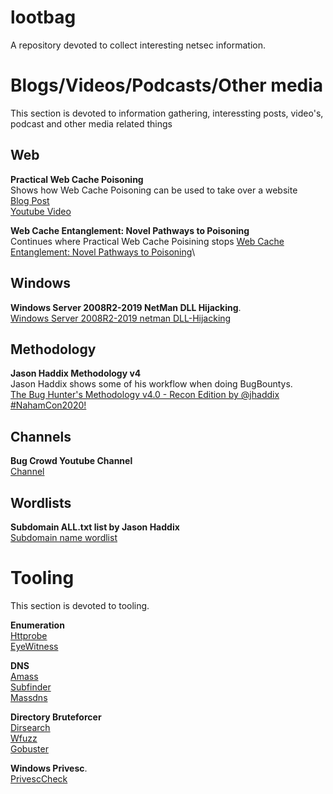 # lootbag
A repository devoted to collect interesting netsec information. 



# Blogs/Videos/Podcasts/Other media
This section is devoted to information gathering, interessting posts, video's, podcast and other media related things 

## Web
__Practical Web Cache Poisoning__  
Shows how Web Cache Poisoning can be used to take over a website  
[Blog Post](https://portswigger.net/research/practical-web-cache-poisoning)   
[Youtube Video](https://www.youtube.com/watch?time_continue=55&v=j2RrmNxJZ5c&feature=emb_logo)

__Web Cache Entanglement: Novel Pathways to Poisoning__  
Continues where Practical Web Cache Poisining stops
[Web Cache Entanglement: Novel Pathways to Poisoning](https://portswigger.net/research/web-cache-entanglement)\

## Windows

__Windows Server 2008R2-2019 NetMan DLL Hijacking__.  
[Windows Server 2008R2-2019 netman DLL-Hijacking](https://itm4n.github.io/windows-server-netman-dll-hijacking/) 

## Methodology
__Jason Haddix Methodology v4__  
Jason Haddix shows some of his workflow when doing BugBountys.  
[The Bug Hunter's Methodology v4.0 - Recon Edition by @jhaddix #NahamCon2020!](https://www.youtube.com/watch?v=p4JgIu1mceI)

## Channels
__Bug Crowd Youtube Channel__  
[Channel](https://www.youtube.com/c/Bugcrowd)

## Wordlists

__Subdomain ALL.txt list by Jason Haddix__  
[Subdomain name wordlist](https://gist.github.com/jhaddix/86a06c5dc309d08580a018c66354a056#file-all-txt-L89009)  

# Tooling  
This section  is devoted to tooling. 

__Enumeration__  
[Httprobe](https://github.com/tomnomnom/httprobe)   
[EyeWitness](https://github.com/FortyNorthSecurity/EyeWitness)  

__DNS__  
[Amass](https://github.com/OWASP/Amass)  
[Subfinder](https://github.com/projectdiscovery/subfinder)  
[Massdns](https://github.com/blechschmidt/massdns)  

__Directory Bruteforcer__  
[Dirsearch](https://github.com/maurosoria/dirsearch)  
[Wfuzz](https://github.com/xmendez/wfuzz)  
[Gobuster](https://github.com/OJ/gobuster)  

__Windows Privesc__.  
[PrivescCheck](https://github.com/itm4n/PrivescCheck)


